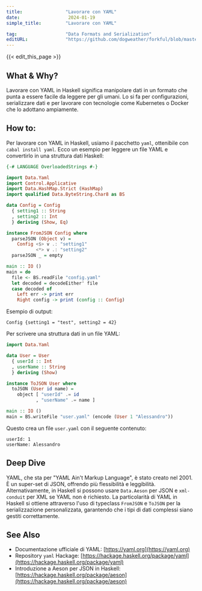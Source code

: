 ```yaml
---
title:                "Lavorare con YAML"
date:                  2024-01-19
simple_title:         "Lavorare con YAML"

tag:                  "Data Formats and Serialization"
editURL:              "https://github.com/dogweather/forkful/blob/master/content/it/haskell/working-with-yaml.md"
---
```


{{< edit_this_page >}}

## What & Why?
Lavorare con YAML in Haskell significa manipolare dati in un formato che punta a essere facile da leggere per gli umani. Lo si fa per configurazioni, serializzare dati e per lavorare con tecnologie come Kubernetes o Docker che lo adottano ampiamente.

## How to:
Per lavorare con YAML in Haskell, usiamo il pacchetto `yaml`, ottenibile con `cabal install yaml`. Ecco un esempio per leggere un file YAML e convertirlo in una struttura dati Haskell:

```Haskell
{-# LANGUAGE OverloadedStrings #-}

import Data.Yaml
import Control.Applicative
import Data.HashMap.Strict (HashMap)
import qualified Data.ByteString.Char8 as BS

data Config = Config
  { setting1 :: String
  , setting2 :: Int
  } deriving (Show, Eq)

instance FromJSON Config where
  parseJSON (Object v) =
    Config <$> v .: "setting1"
           <*> v .: "setting2"
  parseJSON _ = empty

main :: IO ()
main = do
  file <- BS.readFile "config.yaml"
  let decoded = decodeEither' file
  case decoded of
    Left err -> print err
    Right config -> print (config :: Config)
```
Esempio di output:
```
Config {setting1 = "test", setting2 = 42}
```

Per scrivere una struttura dati in un file YAML:

```Haskell
import Data.Yaml

data User = User
  { userId :: Int
  , userName :: String
  } deriving (Show)

instance ToJSON User where
  toJSON (User id name) =
    object [ "userId" .= id
           , "userName" .= name ]

main :: IO ()
main = BS.writeFile "user.yaml" (encode (User 1 "Alessandro"))
```

Questo crea un file `user.yaml` con il seguente contenuto:
```
userId: 1
userName: Alessandro
```

## Deep Dive
YAML, che sta per "YAML Ain't Markup Language", è stato creato nel 2001. È un super-set di JSON, offrendo più flessibilità e leggibilità. Alternativamente, in Haskell si possono usare `Data.Aeson` per JSON e `xml-conduit` per XML se YAML non è richiesto. La particolarità di YAML in Haskell si ottiene attraverso l'uso di typeclass `FromJSON` e `ToJSON` per la serializzazione personalizzata, garantendo che i tipi di dati complessi siano gestiti correttamente.

## See Also
- Documentazione ufficiale di YAML: [https://yaml.org](https://yaml.org)
- Repository `yaml` Hackage: [https://hackage.haskell.org/package/yaml](https://hackage.haskell.org/package/yaml)
- Introduzione a Aeson per JSON in Haskell: [https://hackage.haskell.org/package/aeson](https://hackage.haskell.org/package/aeson)
